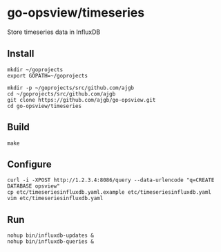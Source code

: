 # go-opsview/timeseries
Store timeseries data in InfluxDB

## Install
```
mkdir ~/goprojects
export GOPATH=~/goprojects

mkdir -p ~/goprojects/src/github.com/ajgb
cd ~/goprojects/src/github.com/ajgb
git clone https://github.com/ajgb/go-opsview.git
cd go-opsview/timeseries
```

## Build
```
make
```

## Configure
```
curl -i -XPOST http://1.2.3.4:8086/query --data-urlencode "q=CREATE DATABASE opsview"
cp etc/timeseriesinfluxdb.yaml.example etc/timeseriesinfluxdb.yaml
vim etc/timeseriesinfluxdb.yaml

```

## Run
```
nohup bin/influxdb-updates &
nohup bin/influxdb-queries &

```
